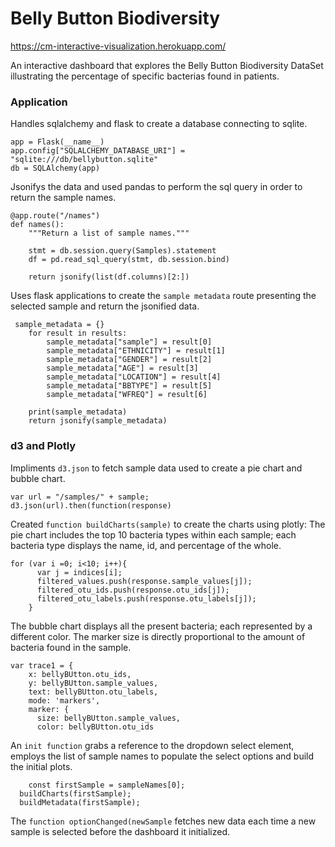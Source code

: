 # Belly Button Biodiversity
https://cm-interactive-visualization.herokuapp.com/

An interactive dashboard that explores the Belly Button Biodiversity DataSet illustrating the percentage of specific bacterias found in patients.

### Application 
Handles sqlalchemy and flask to create a database connecting to sqlite. 

```
app = Flask(__name__)
app.config["SQLALCHEMY_DATABASE_URI"] = "sqlite:///db/bellybutton.sqlite"
db = SQLAlchemy(app)
```

Jsonifys the data and used pandas to perform the sql query in order to return the sample names.
```
@app.route("/names")
def names():
    """Return a list of sample names."""

    stmt = db.session.query(Samples).statement
    df = pd.read_sql_query(stmt, db.session.bind)

    return jsonify(list(df.columns)[2:])
```

Uses flask applications to create the ```sample metadata``` route presenting the selected sample and return the jsonified data.

```
 sample_metadata = {}
    for result in results:
        sample_metadata["sample"] = result[0]
        sample_metadata["ETHNICITY"] = result[1]
        sample_metadata["GENDER"] = result[2]
        sample_metadata["AGE"] = result[3]
        sample_metadata["LOCATION"] = result[4]
        sample_metadata["BBTYPE"] = result[5]
        sample_metadata["WFREQ"] = result[6]

    print(sample_metadata)
    return jsonify(sample_metadata)

```


### d3 and Plotly
Impliments ```d3.json``` to fetch sample data used to create a pie chart and bubble chart.

```
var url = "/samples/" + sample;
d3.json(url).then(function(response)
```

Created ```function buildCharts(sample)``` to create the charts using plotly:
The pie chart includes the top 10 bacteria types within each sample; each bacteria type displays the name, id, and percentage of the whole.

```
for (var i =0; i<10; i++){
      var j = indices[i];
      filtered_values.push(response.sample_values[j]);
      filtered_otu_ids.push(response.otu_ids[j]);
      filtered_otu_labels.push(response.otu_labels[j]);
    }
```

The bubble chart displays all the present bacteria; each represented by a different color. The marker size is directly proportional to the amount of bacteria found in the sample.  

```
var trace1 = {
    x: bellyBUtton.otu_ids,
    y: bellyBUtton.sample_values,
    text: bellyBUtton.otu_labels,
    mode: 'markers',
    marker: {
      size: bellyBUtton.sample_values,
      color: bellyBUtton.otu_ids
  ```
  
  An ```init function``` grabs a reference to the dropdown select element, employs the list of sample names to populate the select options and build the initial plots.
  
  ```
      const firstSample = sampleNames[0];
    buildCharts(firstSample);
    buildMetadata(firstSample);
```

The ```function optionChanged(newSample``` fetches new data each time a new sample is selected before the dashboard it initialized.
  



